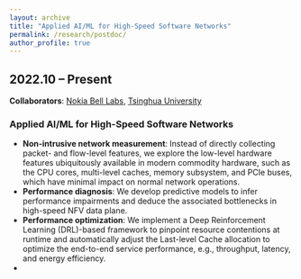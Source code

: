 ```yaml
---
layout: archive
title: "Applied AI/ML for High-Speed Software Networks"
permalink: /research/postdoc/
author_profile: true
---
```


## 2022.10 – Present
**Collaborators**: [Nokia Bell Labs](https://www.bell-labs.com/about/locations/paris-saclay-france/), [Tsinghua University](https://www.bell-labs.com/about/locations/paris-saclay-france/)

### Applied AI/ML for High-Speed Software Networks
- **Non-intrusive network measurement**: Instead of directly collecting packet- and flow-level features, we explore the low-level hardware features ubiquitously available in modern commodity hardware, such as the CPU cores, multi-level caches, memory subsystem, and PCIe buses, which have minimal impact on normal network operations.
- **Performance diagnosis**: We develop predictive models to infer performance impairments and deduce the associated bottlenecks in high-speed NFV data plane.
- **Performance optimization**: We implement a Deep Reinforcement Learning (DRL)-based framework to pinpoint resource contentions at runtime and automatically adjust the Last-level Cache allocation to optimize the end-to-end service performance, e.g., throughput, latency, and energy efficiency.
- 

